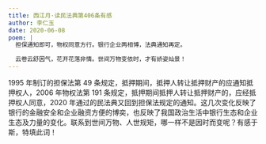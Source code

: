 ```yaml
---
title: 西江月·读民法典第406条有感
author: 李仁玉
date: 2020-06-08
poem: |
  担保通知即可，物权同意方行。银行企业两相博，法典通知再定。

  云卷云舒因气，花开花落非情。世间万物变依时，才有娇姿灿景！
---
```


1995 年制订的担保法第 49 条规定，抵押期间，抵押人转让抵押财产的应通知抵押权人，2006 年物权法第 191 条规定，抵押期间抵押人转让抵押财产的，应经抵押权人同意，2020 年通过的民法典又回到担保法规定的通知。这几次变化反映了银行的金融安全和企业融资方便的博奕，也反映了我国政治生活中银行生态和企业生态及力量的变化。联系到世间万物、人世规矩，哪一样不是因时而变呢？有感于斯，特填此词！
